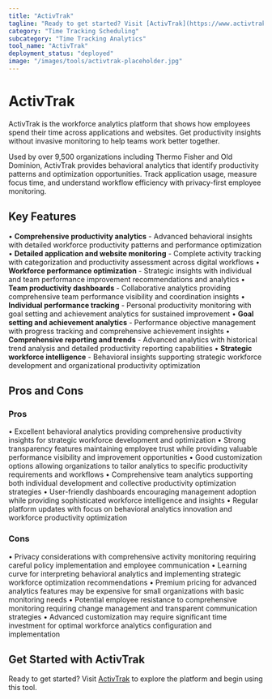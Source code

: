 ```yaml
---
title: "ActivTrak"
tagline: "Ready to get started? Visit [ActivTrak](https://www.activtrak.com) to explore the platform and begin using this tool...."
category: "Time Tracking Scheduling"
subcategory: "Time Tracking Analytics"
tool_name: "ActivTrak"
deployment_status: "deployed"
image: "/images/tools/activtrak-placeholder.jpg"
---
```


# ActivTrak

ActivTrak is the workforce analytics platform that shows how employees spend their time across applications and websites. Get productivity insights without invasive monitoring to help teams work better together.

Used by over 9,500 organizations including Thermo Fisher and Old Dominion, ActivTrak provides behavioral analytics that identify productivity patterns and optimization opportunities. Track application usage, measure focus time, and understand workflow efficiency with privacy-first employee monitoring.

## Key Features

• **Comprehensive productivity analytics** - Advanced behavioral insights with detailed workforce productivity patterns and performance optimization
• **Detailed application and website monitoring** - Complete activity tracking with categorization and productivity assessment across digital workflows
• **Workforce performance optimization** - Strategic insights with individual and team performance improvement recommendations and analytics
• **Team productivity dashboards** - Collaborative analytics providing comprehensive team performance visibility and coordination insights
• **Individual performance tracking** - Personal productivity monitoring with goal setting and achievement analytics for sustained improvement
• **Goal setting and achievement analytics** - Performance objective management with progress tracking and comprehensive achievement insights
• **Comprehensive reporting and trends** - Advanced analytics with historical trend analysis and detailed productivity reporting capabilities
• **Strategic workforce intelligence** - Behavioral insights supporting strategic workforce development and organizational productivity optimization

## Pros and Cons

### Pros
• Excellent behavioral analytics providing comprehensive productivity insights for strategic workforce development and optimization
• Strong transparency features maintaining employee trust while providing valuable performance visibility and improvement opportunities
• Good customization options allowing organizations to tailor analytics to specific productivity requirements and workflows
• Comprehensive team analytics supporting both individual development and collective productivity optimization strategies
• User-friendly dashboards encouraging management adoption while providing sophisticated workforce intelligence and insights
• Regular platform updates with focus on behavioral analytics innovation and workforce productivity optimization

### Cons
• Privacy considerations with comprehensive activity monitoring requiring careful policy implementation and employee communication
• Learning curve for interpreting behavioral analytics and implementing strategic workforce optimization recommendations
• Premium pricing for advanced analytics features may be expensive for small organizations with basic monitoring needs
• Potential employee resistance to comprehensive monitoring requiring change management and transparent communication strategies
• Advanced customization may require significant time investment for optimal workforce analytics configuration and implementation

## Get Started with ActivTrak

Ready to get started? Visit [ActivTrak](https://www.activtrak.com) to explore the platform and begin using this tool.